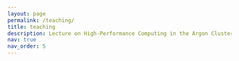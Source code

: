 ```yaml
---
layout: page
permalink: /teaching/
title: teaching
description: Lecture on High-Performance Computing in the Argon Cluster at the University of Iowa
nav: true
nav_order: 5
---
```

